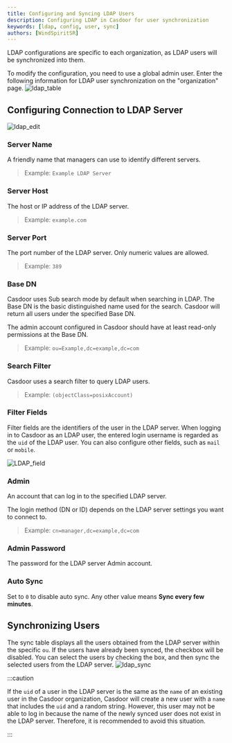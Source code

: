 ```yaml
---
title: Configuring and Syncing LDAP Users
description: Configuring LDAP in Casdoor for user synchronization
keywords: [ldap, config, user, sync]
authors: [WindSpiritSR]
---
```


LDAP configurations are specific to each organization, as LDAP users will be synchronized into them.

To modify the configuration, you need to use a global admin user. Enter the following information for LDAP user synchronization on the "organization" page.
![ldap_table](/img/ldap/ldap_table.png)

## Configuring Connection to LDAP Server

![ldap_edit](/img/ldap/ldap_edit.png)

### Server Name

A friendly name that managers can use to identify different servers.

> Example: `Example LDAP Server`

### Server Host

The host or IP address of the LDAP server.

> Example: `example.com`

### Server Port

The port number of the LDAP server. Only numeric values are allowed.

> Example: `389`

### Base DN

Casdoor uses Sub search mode by default when searching in LDAP. The Base DN is the basic distinguished name used for the search. Casdoor will return all users under the specified Base DN.

The admin account configured in Casdoor should have at least read-only permissions at the Base DN.

> Example: `ou=Example,dc=example,dc=com`

### Search Filter

Casdoor uses a search filter to query LDAP users.

> Example: `(objectClass=posixAccount)`

### Filter Fields

Filter fields are the identifiers of the user in the LDAP server. When logging in to Casdoor as an LDAP user, the entered login username is regarded as the `uid` of the LDAP user. You can also configure other fields, such as `mail` or `mobile`.

![LDAP_field](/img/ldap/ldap_field.gif)

### Admin

An account that can log in to the specified LDAP server.

The login method (DN or ID) depends on the LDAP server settings you want to connect to.

> Example: `cn=manager,dc=example,dc=com`

### Admin Password

The password for the LDAP server Admin account.

### Auto Sync

Set to `0` to disable auto sync. Any other value means **Sync every few minutes**.

## Synchronizing Users

The sync table displays all the users obtained from the LDAP server within the specific `ou`. If the users have already been synced, the checkbox will be disabled. You can select the users by checking the box, and then sync the selected users from the LDAP server.
![ldap_sync](/img/ldap/ldap_sync.png)

:::caution

If the `uid` of a user in the LDAP server is the same as the `name` of an existing user in the Casdoor organization, Casdoor will create a new user with a `name` that includes the `uid` and a random string. However, this user may not be able to log in because the name of the newly synced user does not exist in the LDAP server. Therefore, it is recommended to avoid this situation.

:::
